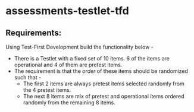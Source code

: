 # assessments-testlet-tfd

## Requirements:
Using Test-First Development build the functionality below -
* There is a Testlet with a fixed set of 10 items. 6 of the items are operational and 4 of them are pretest items.
* The requirement is that the _order_ of these items should be randomized such that -
    * The first 2 items are always pretest items selected randomly from the 4 pretest items.
    * The next 8 items are mix of pretest and operational items ordered randomly from the remaining 8 items.
